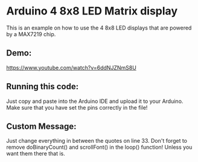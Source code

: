 # Arduino 4 8x8 LED Matrix display

This is an example on how to use the 4 8x8 LED displays that are powered by a MAX7219 chip.

## Demo:
https://www.youtube.com/watch?v=6ddNJZNmS8U

## Running this code:
Just copy and paste into the Arduino IDE and upload it to your Arduino. Make sure that you have set the pins correctly in the file!

## Custom Message:
Just change everything in between the quotes on line 33. Don't forget to remove doBinaryCount() and scrollFont() in the loop() function! Unless you want them there that is.
